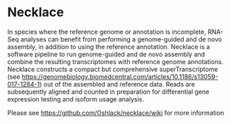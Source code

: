 # Necklace

In species where the reference genome or annotation is incomplete, 
RNA-Seq analyses can benefit from performing a genome-guided and de 
novo assembly, in addition to using the reference annotation. 
Necklace is a software pipeline to run genome-guided and de novo assembly 
and combine the resulting transcriptomes with reference genome annotations. 
Necklace constructs a compact but comprehensive superTranscriptome 
(see https://genomebiology.biomedcentral.com/articles/10.1186/s13059-017-1284-1)
out of the assembled and reference data. Reads are subsequently aligned 
and counted in preparation for differential gene expression testing and 
isoform usage analysis.

Please see https://github.com/Oshlack/necklace/wiki for more information
